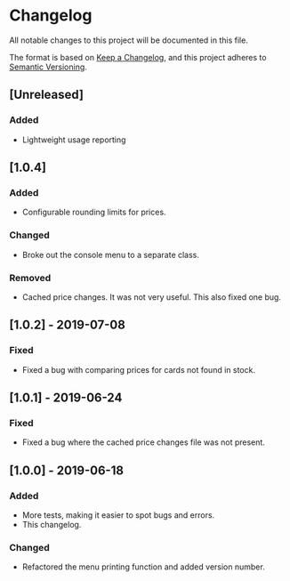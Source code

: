 # Changelog
All notable changes to this project will be documented in this file.

The format is based on [Keep a Changelog](https://keepachangelog.com/en/1.0.0/),
and this project adheres to [Semantic Versioning](https://semver.org/spec/v2.0.0.html).

## [Unreleased]
### Added
- Lightweight usage reporting

## [1.0.4]
### Added
- Configurable rounding limits for prices.
### Changed
- Broke out the console menu to a separate class.
### Removed
- Cached price changes. It was not very useful. This also fixed one bug.

## [1.0.2] - 2019-07-08
### Fixed
- Fixed a bug with comparing prices for cards not found in stock.

## [1.0.1] - 2019-06-24
### Fixed
- Fixed a bug where the cached price changes file was not present.

## [1.0.0] - 2019-06-18
### Added
- More tests, making it easier to spot bugs and errors.
- This changelog.

### Changed
- Refactored the menu printing function and added version number.